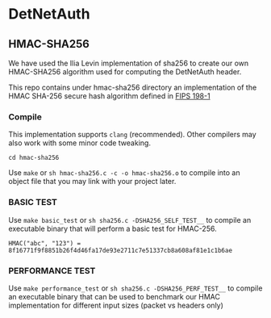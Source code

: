 # DetNetAuth

## HMAC-SHA256

We have used the Ilia Levin implementation of sha256 to create our own
HMAC-SHA256 algorithm used for computing the DetNetAuth header.

This repo contains under hmac-sha256 directory an implementation of the 
HMAC SHA-256 secure hash algorithm defined in [FIPS 198-1](https://nvlpubs.nist.gov/nistpubs/fips/nist.fips.198-1.pdf)

### Compile

This implementation supports `clang` (recommended).
Other compilers may also work with some minor code tweaking. 

`cd hmac-sha256`

Use `make` or `sh hmac-sha256.c -c -o hmac-sha256.o` to compile into an object file
that you may link with your project later.


### BASIC TEST

Use `make basic_test` or `sh sha256.c -DSHA256_SELF_TEST__` to compile an
executable binary that will perform a basic test for HMAC-256.

`HMAC("abc", "123") = 8f16771f9f8851b26f4d46fa17de93e2711c7e51337cb8a608af81e1c1b6ae`

### PERFORMANCE TEST

Use `make performance_test` or `sh sha256.c -DSHA256_PERF_TEST__` to compile an
executable binary that can be used to benchmark our HMAC implementation for different
input sizes (packet vs headers only)


